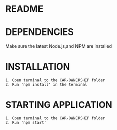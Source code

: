 # README

# DEPENDENCIES
Make sure the latest Node.js,and NPM are installed

# INSTALLATION
    1. Open terminal to the CAR-OWNERSHIP folder
    2. Run 'npm install' in the terminal

# STARTING APPLICATION
    1. Open terminal to the CAR-OWNERSHIP folder
    2. Run 'npm start'